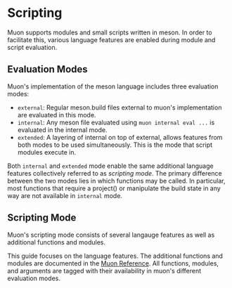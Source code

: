 # Scripting

Muon supports modules and small scripts written in meson.  In order to
facilitate this, various language features are enabled during module and script
evaluation.

## Evaluation Modes

Muon's implementation of the meson language includes three evaluation modes:

- `external`: Regular meson.build files external to muon's implementation are
  evaluated in this mode.
- `internal`: Any meson file evaluated using `muon internal eval ...` is
  evaluated in the internal mode.
- `extended`: A layering of internal on top of external, allows features from both
  modes to be used simultaneously.  This is the mode that script modules execute
  in.

Both `internal` and `extended` mode enable the same additional language features
collectively referred to as *scripting mode*. The primary difference between the
two modes lies in which functions may be called.  In particular, most functions
that require a project() or manipulate the build state in any way are not
available in `internal` mode.

## Scripting Mode

Muon's scripting mode consists of several langauge features as well as
additional functions and modules.

This guide focuses on the language features.  The additional functions and
modules are documented in the [Muon Reference](https://docs.muon.build).  All
functions, modules, and arguments are tagged with their availability in muon's
different evaluation modes.
